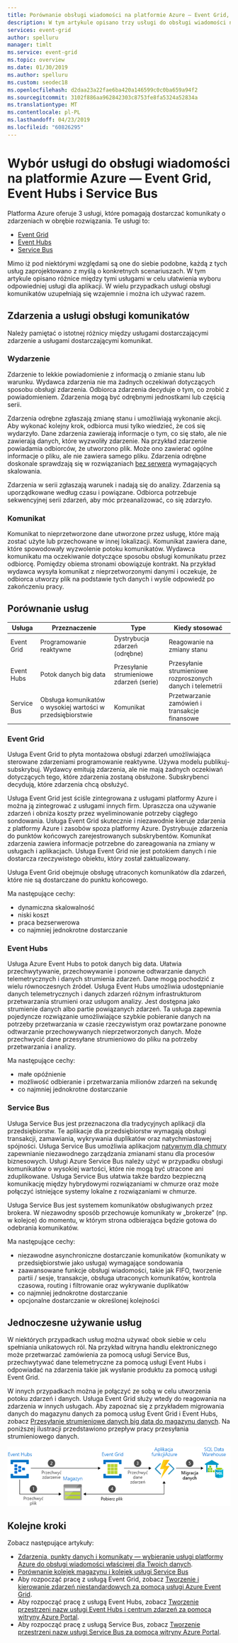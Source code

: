 ```yaml
---
title: Porównanie obsługi wiadomości na platformie Azure — Event Grid, Event Hubs, Service Bus
description: W tym artykule opisano trzy usługi do obsługi wiadomości na platformie Azure — Azure Event Grid, Event Hubs i Service Bus. Zalecenia dotyczące tego, której usługi używać w różnych scenariuszach.
services: event-grid
author: spelluru
manager: timlt
ms.service: event-grid
ms.topic: overview
ms.date: 01/30/2019
ms.author: spelluru
ms.custom: seodec18
ms.openlocfilehash: d2daa23a22fae6ba420a146599c0c0ba659a94f2
ms.sourcegitcommit: 3102f886aa962842303c8753fe8fa5324a52834a
ms.translationtype: MT
ms.contentlocale: pl-PL
ms.lasthandoff: 04/23/2019
ms.locfileid: "60826295"
---
```

# <a name="choose-between-azure-messaging-services---event-grid-event-hubs-and-service-bus"></a>Wybór usługi do obsługi wiadomości na platformie Azure — Event Grid, Event Hubs i Service Bus

Platforma Azure oferuje 3 usługi, które pomagają dostarczać komunikaty o zdarzeniach w obrębie rozwiązania. Te usługi to:

* [Event Grid](/azure/event-grid/)
* [Event Hubs](/azure/event-hubs/)
* [Service Bus](/azure/service-bus-messaging/)

Mimo iż pod niektórymi względami są one do siebie podobne, każdą z tych usług zaprojektowano z myślą o konkretnych scenariuszach. W tym artykule opisano różnice między tymi usługami w celu ułatwienia wyboru odpowiedniej usługi dla aplikacji. W wielu przypadkach usługi obsługi komunikatów uzupełniają się wzajemnie i można ich używać razem.

## <a name="event-vs-message-services"></a>Zdarzenia a usługi obsługi komunikatów

Należy pamiętać o istotnej różnicy między usługami dostarczającymi zdarzenie a usługami dostarczającymi komunikat.

### <a name="event"></a>Wydarzenie

Zdarzenie to lekkie powiadomienie z informacją o zmianie stanu lub warunku. Wydawca zdarzenia nie ma żadnych oczekiwań dotyczących sposobu obsługi zdarzenia. Odbiorca zdarzenia decyduje o tym, co zrobić z powiadomieniem. Zdarzenia mogą być odrębnymi jednostkami lub częścią serii.

Zdarzenia odrębne zgłaszają zmianę stanu i umożliwiają wykonanie akcji. Aby wykonać kolejny krok, odbiorca musi tylko wiedzieć, że coś się wydarzyło. Dane zdarzenia zawierają informacje o tym, co się stało, ale nie zawierają danych, które wyzwoliły zdarzenie. Na przykład zdarzenie powiadamia odbiorców, że utworzono plik. Może ono zawierać ogólne informacje o pliku, ale nie zawiera samego pliku. Zdarzenia odrębne doskonale sprawdzają się w rozwiązaniach [bez serwera](https://azure.com/serverless) wymagających skalowania.

Zdarzenia w serii zgłaszają warunek i nadają się do analizy. Zdarzenia są uporządkowane według czasu i powiązane. Odbiorca potrzebuje sekwencyjnej serii zdarzeń, aby móc przeanalizować, co się zdarzyło.

### <a name="message"></a>Komunikat

Komunikat to nieprzetworzone dane utworzone przez usługę, które mają zostać użyte lub przechowane w innej lokalizacji. Komunikat zawiera dane, które spowodowały wyzwolenie potoku komunikatów. Wydawca komunikatu ma oczekiwanie dotyczące sposobu obsługi komunikatu przez odbiorcę. Pomiędzy obiema stronami obowiązuje kontrakt. Na przykład wydawca wysyła komunikat z nieprzetworzonymi danymi i oczekuje, że odbiorca utworzy plik na podstawie tych danych i wyśle odpowiedź po zakończeniu pracy.

## <a name="comparison-of-services"></a>Porównanie usług

| Usługa | Przeznaczenie | Type | Kiedy stosować |
| ------- | ------- | ---- | ----------- |
| Event Grid | Programowanie reaktywne | Dystrybucja zdarzeń (odrębne) | Reagowanie na zmiany stanu |
| Event Hubs | Potok danych big data | Przesyłanie strumieniowe zdarzeń (serie) | Przesyłanie strumieniowe rozproszonych danych i telemetrii |
| Service Bus | Obsługa komunikatów o wysokiej wartości w przedsiębiorstwie | Komunikat | Przetwarzanie zamówień i transakcje finansowe |

### <a name="event-grid"></a>Event Grid

Usługa Event Grid to płyta montażowa obsługi zdarzeń umożliwiająca sterowane zdarzeniami programowanie reaktywne. Używa modelu publikuj-subskrybuj. Wydawcy emitują zdarzenia, ale nie mają żadnych oczekiwań dotyczących tego, które zdarzenia zostaną obsłużone. Subskrybenci decydują, które zdarzenia chcą obsłużyć.

Usługa Event Grid jest ściśle zintegrowana z usługami platformy Azure i można ją zintegrować z usługami innych firm. Upraszcza ona używanie zdarzeń i obniża koszty przez wyeliminowanie potrzeby ciągłego sondowania. Usługa Event Grid skutecznie i niezawodnie kieruje zdarzenia z platformy Azure i zasobów spoza platformy Azure. Dystrybuuje zdarzenia do punktów końcowych zarejestrowanych subskrybentów. Komunikat zdarzenia zawiera informacje potrzebne do zareagowania na zmiany w usługach i aplikacjach. Usługa Event Grid nie jest potokiem danych i nie dostarcza rzeczywistego obiektu, który został zaktualizowany.

Usługa Event Grid obejmuje obsługę utraconych komunikatów dla zdarzeń, które nie są dostarczane do punktu końcowego.

Ma następujące cechy:

* dynamiczna skalowalność
* niski koszt
* praca bezserwerowa
* co najmniej jednokrotne dostarczanie

### <a name="event-hubs"></a>Event Hubs

Usługa Azure Event Hubs to potok danych big data. Ułatwia przechwytywanie, przechowywanie i ponowne odtwarzanie danych telemetrycznych i danych strumienia zdarzeń. Dane mogą pochodzić z wielu równoczesnych źródeł. Usługa Event Hubs umożliwia udostępnianie danych telemetrycznych i danych zdarzeń różnym infrastrukturom przetwarzania strumieni oraz usługom analizy. Jest dostępna jako strumienie danych albo partie powiązanych zdarzeń. Ta usługa zapewnia pojedyncze rozwiązanie umożliwiające szybkie pobieranie danych na potrzeby przetwarzania w czasie rzeczywistym oraz powtarzane ponowne odtwarzanie przechowywanych nieprzetworzonych danych. Może przechwycić dane przesyłane strumieniowo do pliku na potrzeby przetwarzania i analizy.

Ma następujące cechy:

* małe opóźnienie
* możliwość odbieranie i przetwarzania milionów zdarzeń na sekundę
* co najmniej jednokrotne dostarczanie

### <a name="service-bus"></a>Service Bus

Usługa Service Bus jest przeznaczona dla tradycyjnych aplikacji dla przedsiębiorstw. Te aplikacje dla przedsiębiorstw wymagają obsługi transakcji, zamawiania, wykrywania duplikatów oraz natychmiastowej spójności. Usługa Service Bus umożliwia aplikacjom [natywnym dla chmury](https://azure.microsoft.com/overview/cloudnative/) zapewnianie niezawodnego zarządzania zmianami stanu dla procesów biznesowych. Usługi Azure Service Bus należy użyć w przypadku obsługi komunikatów o wysokiej wartości, które nie mogą być utracone ani zduplikowane. Usługa Service Bus ułatwia także bardzo bezpieczną komunikację między hybrydowymi rozwiązaniami w chmurze oraz może połączyć istniejące systemy lokalne z rozwiązaniami w chmurze.

Usługa Service Bus jest systemem komunikatów obsługiwanych przez brokera. W niezawodny sposób przechowuje komunikaty w „brokerze” (np. w kolejce) do momentu, w którym strona odbierająca będzie gotowa do odebrania komunikatów.

Ma następujące cechy:

* niezawodne asynchroniczne dostarczanie komunikatów (komunikaty w przedsiębiorstwie jako usługa) wymagające sondowania
* zaawansowane funkcje obsługi wiadomości, takie jak FIFO, tworzenie partii / sesje, transakcje, obsługa utraconych komunikatów, kontrola czasowa, routing i filtrowanie oraz wykrywanie duplikatów
* co najmniej jednokrotne dostarczanie
* opcjonalne dostarczanie w określonej kolejności

## <a name="use-the-services-together"></a>Jednoczesne używanie usług

W niektórych przypadkach usług można używać obok siebie w celu spełniania unikatowych ról. Na przykład witryna handlu elektronicznego może przetwarzać zamówienia za pomocą usługi Service Bus, przechwytywać dane telemetryczne za pomocą usługi Event Hubs i odpowiadać na zdarzenia takie jak wysłanie produktu za pomocą usługi Event Grid.

W innych przypadkach można je połączyć ze sobą w celu utworzenia potoku zdarzeń i danych. Usługa Event Grid służy wtedy do reagowania na zdarzenia w innych usługach. Aby zapoznać się z przykładem migrowania danych do magazynu danych za pomocą usług Event Grid i Event Hubs, zobacz [Przesyłanie strumieniowe danych big data do magazynu danych](event-grid-event-hubs-integration.md). Na poniższej ilustracji przedstawiono przepływ pracy przesyłania strumieniowego danych.

![Omówienie przesyłania strumieniowego danych](./media/compare-messaging-services/overview.png)

## <a name="next-steps"></a>Kolejne kroki
Zobacz następujące artykuły: 

- [Zdarzenia, punkty danych i komunikaty — wybieranie usługi platformy Azure do obsługi wiadomości właściwej dla Twoich danych](https://azure.microsoft.com/blog/events-data-points-and-messages-choosing-the-right-azure-messaging-service-for-your-data/).
- [Porównanie kolejek magazynu i kolejek usługi Service Bus](../service-bus-messaging/service-bus-azure-and-service-bus-queues-compared-contrasted.md)
- Aby rozpocząć pracę z usługą Event Grid, zobacz [Tworzenie i kierowanie zdarzeń niestandardowych za pomocą usługi Azure Event Grid](custom-event-quickstart.md).
- Aby rozpocząć pracę z usługą Event Hubs, zobacz [Tworzenie przestrzeni nazw usługi Event Hubs i centrum zdarzeń za pomocą witryny Azure Portal](../event-hubs/event-hubs-create.md).
- Aby rozpocząć pracę z usługą Service Bus, zobacz [Tworzenie przestrzeni nazw usługi Service Bus za pomocą witryny Azure Portal](../service-bus-messaging/service-bus-create-namespace-portal.md).
